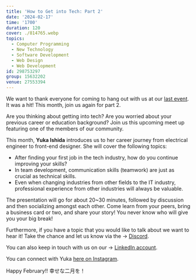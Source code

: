```yaml
---
title: 'How to Get into Tech: Part 2'
date: '2024-02-17'
time: '1700'
duration: 120
cover: ./814765.webp
topics:
  - Computer Programming
  - New Technology
  - Software Development
  - Web Design
  - Web Development
id: 298753297
group: 15632202
venue: 27553394
---
```


We want to thank everyone for coming to hang out with us at our [last event](https://www.meetup.com/osaka-web-designers-and-developers-meetup/events/297676223). It was a hit! This month, join us again for part 2.

Are you thinking about getting into tech? Are you worried about your previous career or education background? Join us this upcoming meet up featuring one of the members of our community.

This month, **Yuka Ishida** introduces us to her career journey from electrical engineer to front-end designer. She will cover the following topics:

* After finding your first job in the tech industry, how do you continue improving your skills?
* In team development, communication skills (teamwork) are just as crucial as technical skills.
* Even when changing industries from other fields to the IT industry, professional experience from other industries will always be valuable.

The presentation will go for about 20\~30 minutes, followed by discussion and then socializing amongst each other. Come learn from your peers, bring a business card or two, and share your story! You never know who will give you your big break!

Furthermore, if you have a topic that you would like to talk about we want to hear it! Take the chance and let us know via the → [Discord](https://owddm.com/discord).

You can also keep in touch with us on our → [LinkedIn account](https://www.linkedin.com/company/owddm-kwddm/).

You can connect with Yuka [here on Instagram](https://www.linkedin.com/in/yuka-ishida-b7071a254/).

Happy February!! 幸せな二月を！

